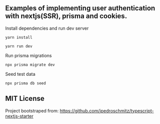 ## Examples of implementing user authentication with nextjs(SSR), prisma and cookies.

Install dependencies and run dev server
```
yarn install
```
```
yarn run dev
```

Run prisma migrations
```
npx prisma migrate dev
```

Seed test data
```
npx prisma db seed
```

## MIT License

Project bootstraped from: https://github.com/jpedroschmitz/typescript-nextjs-starter
